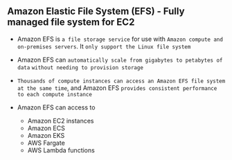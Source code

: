 ## Amazon Elastic File System (EFS) - Fully managed file system for EC2

- Amazon EFS is `a file storage service` for use with `Amazon compute and on-premises servers`. It `only support the Linux file system`

- Amazon EFS can `automatically scale from gigabytes to petabytes of data` `without needing to provision storage`

- `Thousands of compute instances can access an Amazon EFS file system at the same time`, and Amazon EFS `provides consistent performance to each compute instance`

- Amazon EFS can access to

  - Amazon EC2 instances
  - Amazon ECS
  - Amazon EKS
  - AWS Fargate
  - AWS Lambda functions
